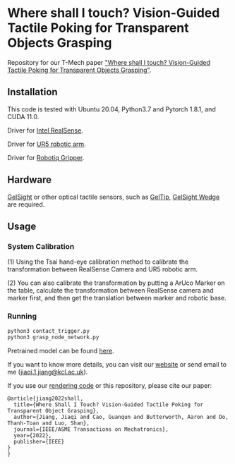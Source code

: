 # Where shall I touch? Vision-Guided Tactile Poking for Transparent Objects Grasping 
Repository for our T-Mech paper ["Where shall I touch? Vision-Guided Tactile Poking for Transparent Objects Grasping"](https://arxiv.org/abs/2208.09743).


## Installation
This code is tested with Ubuntu 20.04, Python3.7 and Pytorch 1.8.1, and CUDA 11.0.

Driver for [Intel RealSense](https://github.com/kevindehecker/librealsense).  

Driver for [UR5 robotic arm](https://github.com/UniversalRobots/Universal_Robots_ROS_Driver). 

Driver for [Robotiq Gripper](https://github.com/ros-industrial/robotiq/pull/184).

## Hardware
[GelSight](https://www.mdpi.com/1424-8220/17/12/2762/htm) or other optical tactile sensors, such as [GelTip](http://ras.papercept.net/images/temp/IROS/files/2214.pdf), [GelSight Wedge](https://arxiv.org/abs/2106.08851) are required. 

## Usage
### System Calibration 
(1) Using the Tsai hand-eye calibration method to calibrate the transformation between RealSense Camera and UR5 robotic arm.

(2) You can also calibrate the transformation by putting a ArUco Marker on the table, calculate the transformation between RealSense camera and marker first, and then get the translation between marker and robotic base. 


### Running
```bash
python3 contact_trigger.py
python3 grasp_node_network.py
```
Pretrained model can be found [here]().

If you want to know more details, you can visit our [website](https://sites.google.com/view/tactilepoking) or send email to me (jiaqi.1.jiang@kcl.ac.uk).

If you use our [rendering code](https://github.com/3PTelephant/TransparentObjectRender) or this repository, please cite our paper:

```
@article{jiang2022shall,
  title={Where Shall I Touch? Vision-Guided Tactile Poking for Transparent Object Grasping},
  author={Jiang, Jiaqi and Cao, Guanqun and Butterworth, Aaron and Do, Thanh-Toan and Luo, Shan},
  journal={IEEE/ASME Transactions on Mechatronics},
  year={2022},
  publisher={IEEE}
}
}
```
